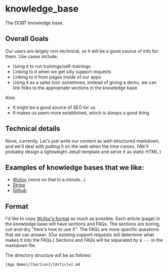 knowledge_base
==============

The DOBT knowledge base.

## Overall Goals

Our users are largely non-technical, so it will be a good source of info for them. Use cases include:

- Using it to run trainings/self-trainings
- Linking to it when we get silly support requests
- Linking to it from pages inside of our apps
- Using it as a sales tool: sometimes, instead of giving a demo, we can link folks to the appropriate sections in the knowledge base

Also:

- It might be a good source of SEO for us
- It makes us seem more established, which is always a good thing

## Technical details

None, currently. Let's just write our content as well-structured markdown, and we'll deal with putting it on the web when the time comes. (We'll probably design a lightweight Jekyll template and serve it as static HTML.)

## Examples of knowledge bases that we like:

- [Wufoo](http://help.wufoo.com/articles/en_US/SurveyMonkeyArticleType/Login) (more on that in a minute...)
- [Stripe](https://support.stripe.com/)
- [Github](https://help.github.com/)

## Format

I'd like to copy [Wufoo's format](http://help.wufoo.com/articles/en_US/SurveyMonkeyArticleType/Login) as much as possible. Each article (page) in the knowledge base will have sections and FAQs. The sections are boring, cut-and-dry "here's how to use X". The FAQs are more specific questions that we can answer. (Our existing support requests will determine what makes it into the FAQs.) Sections and FAQs will be separated by a `---` in the markdown file.

The directory structure will be as follows:

`[App Name]/[Section]/[Article].md`

